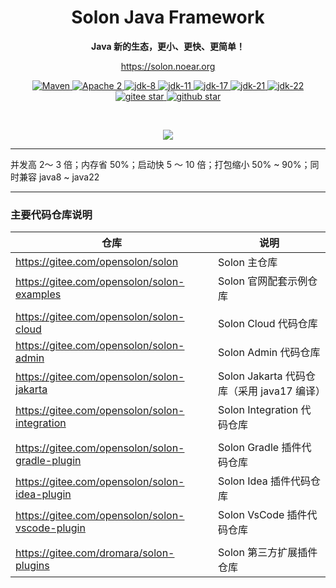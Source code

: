 <h1 align="center" style="text-align:center;">
Solon Java Framework
</h1>
<p align="center">
	<strong>Java 新的生态，更小、更快、更简单！</strong>
</p>
<p align="center">
	<a href="https://solon.noear.org/">https://solon.noear.org</a>
</p>

<p align="center">
    <a target="_blank" href="https://central.sonatype.com/search?q=org.noear%3Asolon-parent">
        <img src="https://img.shields.io/maven-central/v/org.noear/solon.svg?label=Maven%20Central" alt="Maven" />
    </a>
    <a target="_blank" href="https://www.apache.org/licenses/LICENSE-2.0.txt">
		<img src="https://img.shields.io/:License-Apache2-blue.svg" alt="Apache 2" />
	</a>
    <a target="_blank" href="https://www.oracle.com/java/technologies/javase/javase-jdk8-downloads.html">
		<img src="https://img.shields.io/badge/JDK-8-green.svg" alt="jdk-8" />
	</a>
    <a target="_blank" href="https://www.oracle.com/java/technologies/javase/jdk11-archive-downloads.html">
		<img src="https://img.shields.io/badge/JDK-11-green.svg" alt="jdk-11" />
	</a>
    <a target="_blank" href="https://www.oracle.com/java/technologies/javase/jdk17-archive-downloads.html">
		<img src="https://img.shields.io/badge/JDK-17-green.svg" alt="jdk-17" />
	</a>
    <a target="_blank" href="https://www.oracle.com/java/technologies/javase/jdk21-archive-downloads.html">
		<img src="https://img.shields.io/badge/JDK-21-green.svg" alt="jdk-21" />
	</a>
    <a target="_blank" href="https://www.oracle.com/java/technologies/javase/jdk22-archive-downloads.html">
		<img src="https://img.shields.io/badge/JDK-22-green.svg" alt="jdk-22" />
	</a>
    <br />
    <a target="_blank" href='https://gitee.com/noear/solon/stargazers'>
		<img src='https://gitee.com/noear/solon/badge/star.svg' alt='gitee star'/>
	</a>
    <a target="_blank" href='https://github.com/noear/solon/stargazers'>
		<img src="https://img.shields.io/github/stars/noear/solon.svg?logo=github" alt="github star"/>
	</a>
</p>

<br/>
<p align="center">
	<a href="https://jq.qq.com/?_wv=1027&k=kjB5JNiC">
	<img src="https://img.shields.io/badge/QQ交流群-22200020-orange"/></a>
</p>

<hr />

并发高 2～ 3 倍；内存省 50%；启动快 5 ～ 10 倍；打包缩小 50% ~ 90%；同时兼容 java8 ~ java22

<hr />

### 主要代码仓库说明

| 仓库                                        | 说明                               | 
|-------------------------------------------|----------------------------------| 
| https://gitee.com/opensolon/solon             | Solon 主仓库                        | 
| https://gitee.com/opensolon/solon-examples    | Solon 官网配套示例仓库                   |
|                                           |                                  |
| https://gitee.com/opensolon/solon-cloud       | Solon Cloud 代码仓库                 | 
| https://gitee.com/opensolon/solon-admin       | Solon Admin 代码仓库                 | 
| https://gitee.com/opensolon/solon-jakarta     | Solon Jakarta 代码仓库（采用 java17 编译） | 
| https://gitee.com/opensolon/solon-integration | Solon Integration 代码仓库           | 
|                                           |                                  |
| https://gitee.com/opensolon/solon-gradle-plugin | Solon Gradle 插件代码仓库              | 
| https://gitee.com/opensolon/solon-idea-plugin | Solon Idea 插件代码仓库                | 
| https://gitee.com/opensolon/solon-vscode-plugin | Solon VsCode 插件代码仓库              | 
|                                           |                                  |
| https://gitee.com/dromara/solon-plugins   | Solon 第三方扩展插件仓库                  | 

